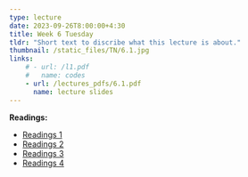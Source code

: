 ```yaml
---
type: lecture
date: 2023-09-26T8:00:00+4:30
title: Week 6 Tuesday
tldr: "Short text to discribe what this lecture is about."
thumbnail: /static_files/TN/6.1.jpg
links: 
    # - url: /l1.pdf
    #   name: codes
    - url: /lectures_pdfs/6.1.pdf
      name: lecture slides
---
```

**Readings:**
- [Readings 1](/readings_pdfs/week2/TH/r1.pdf)
- [Readings 2](/readings_pdfs/week2/TH/r2.pdf)
- [Readings 3](/readings_pdfs/week2/TH/r3.pdf)
- [Readings 4](/readings_pdfs/week2/TH/r4.pdf)


